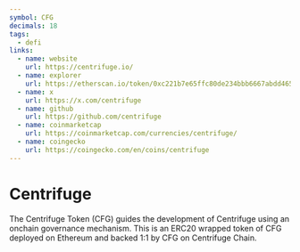 ```yaml
---
symbol: CFG
decimals: 18
tags:
  - defi
links:
  - name: website
    url: https://centrifuge.io/
  - name: explorer
    url: https://etherscan.io/token/0xc221b7e65ffc80de234bbb6667abdd46593d34f0
  - name: x
    url: https://x.com/centrifuge
  - name: github
    url: https://github.com/centrifuge
  - name: coinmarketcap
    url: https://coinmarketcap.com/currencies/centrifuge/
  - name: coingecko
    url: https://coingecko.com/en/coins/centrifuge
---
```


# Centrifuge

The Centrifuge Token (CFG) guides the development of Centrifuge using an onchain governance mechanism. This is an ERC20 wrapped token of CFG deployed on Ethereum and backed 1:1 by CFG on Centrifuge Chain.
